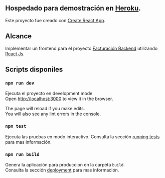 

## Hospedado para demostración  en [Heroku](https://facturacion-frontend-dev.herokuapp.com/).



Este proyecto fue creado con [Create React App](https://github.com/facebook/create-react-app).

## Alcance

Implementar un frontend para el proyecto [Facturación Backend](https://github.com/javier01123/facturacion_backend) utilizando [React Js](https://reactjs.org/).  


## Scripts disponiles 

### `npm run dev`

Ejecuta el proyecto en development mode<br />
Open [http://localhost:3000](http://localhost:3000) to view it in the browser.

The page will reload if you make edits.<br />
You will also see any lint errors in the console.

### `npm test`

Ejecuta las pruebas en modo interactivo.
Consulta la sección [running tests](https://facebook.github.io/create-react-app/docs/running-tests) para mas información.

### `npm run build`

Genera la aplicación para produccion en la carpeta `build`. <br /> 
Consulta la sección [deployment](https://facebook.github.io/create-react-app/docs/deployment) para mas información.
 